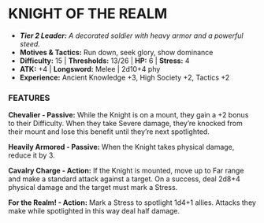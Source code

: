 # KNIGHT OF THE REALM

- ***Tier 2 Leader:*** *A decorated soldier with heavy armor and a powerful steed.*
- **Motives & Tactics:** Run down, seek glory, show dominance
- **Difficulty:** 15 | **Thresholds:** 13/26 | **HP:** 6 | **Stress:** 4
- **ATK:** +4 | **Longsword:** Melee | 2d10+4 phy
- **Experience:** Ancient Knowledge +3, High Society +2, Tactics +2

### FEATURES

**Chevalier - Passive:** While the Knight is on a mount, they gain a +2 bonus to their Difficulty. When they take Severe damage, they’re knocked from their mount and lose this benefit until they’re next spotlighted.

**Heavily Armored - Passive:** When the Knight takes physical damage, reduce it by 3.

**Cavalry Charge - Action:** If the Knight is mounted, move up to Far range and make a standard attack against a target. On a success, deal 2d8+4 physical damage and the target must mark a Stress.

**For the Realm! - Action:** Mark a Stress to spotlight 1d4+1 allies. Attacks they make while spotlighted in this way deal half damage.
